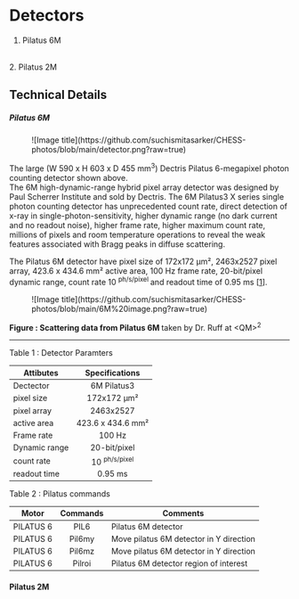 
# Detectors
1. Pilatus 6M 
<br>
2. Pilatus 2M


## Technical Details
#####   Pilatus 6M 

<figure markdown>
  ![Image title](https://github.com/suchismitasarker/CHESS-photos/blob/main/detector.png?raw=true)
</figure>

The large (W 590 x H 603 x D 455 mm<sup>3</sup>) Dectris Pilatus 6-megapixel photon counting detector shown above. 
<br>
The 6M high-dynamic-range hybrid pixel array detector was designed by Paul Scherrer Institute and sold by Dectris. The 6M Pilatus3 X series single photon counting detector has unprecedented count rate, direct detection of x-ray in single-photon-sensitivity, higher dynamic range (no dark current and no readout noise), higher frame rate, higher maximum count rate, millions of pixels and room temperature operations to reveal the weak features associated with Bragg peaks in diffuse scattering.

The Pilatus 6M detector have pixel  size  of  172x172 µm²,  2463x2527 pixel array, 423.6 x 434.6 mm² active area,  100 Hz frame rate,  20-bit/pixel  dynamic  range, count rate 10 <sup> ph/s/pixel </sup>  and  readout  time  of  0.95  ms [[1](https://www.dectris.com/)]. 



<figure markdown>
  ![Image title](https://github.com/suchismitasarker/CHESS-photos/blob/main/6M%20image.png?raw=true)
</figure>
<b> Figure : Scattering data from Pilatus 6M </b> taken by Dr. Ruff at &#60QM&#62<sup>2</sup>

---

Table 1 : Detector Paramters

| Attibutes | Specifications | 
| -------------- | :---------: | 
| Dectector | 6M Pilatus3 | 
| pixel  size | 172x172 µm²| 
| pixel array | 2463x2527 | 
| active area | 423.6 x 434.6 mm² | 
| Frame rate | 100 Hz | 
| Dynamic  range | 20-bit/pixel | 
| count rate  | 10 <sup> ph/s/pixel </sup> | 
| readout  time  | 0.95  ms | 





Table 2 :  Pilatus commands

| Motor | Commands | Comments | 
| -------------- | :---------: | ---------- |  
| PILATUS 6 | PIL6 | Pilatus 6M detector | 
| PILATUS 6 | Pil6my | Move pilatus 6M detector in Y direction |
| PILATUS 6 | Pil6mz | Move pilatus 6M detector in Y direction |
| PILATUS 6 | Pilroi | Pilatus 6M detector region of interest |


#### Pilatus 2M



